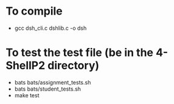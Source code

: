 # To compile

- gcc dsh_cli.c dshlib.c -o dsh

# To test the test file (be in the 4-ShellP2 directory)

- bats bats/assignment_tests.sh
- bats bats/student_tests.sh
- make test
